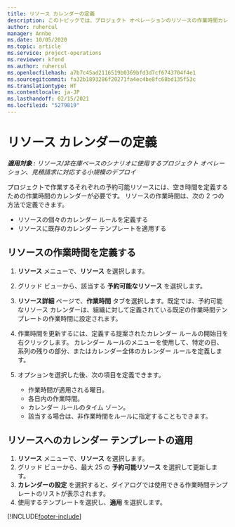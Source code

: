 ```yaml
---
title: リソース カレンダーの定義
description: このトピックでは、プロジェクト オペレーションのリソースの作業時間カレンダーを定義する方法に関する情報を提供します。
author: ruhercul
manager: Annbe
ms.date: 10/05/2020
ms.topic: article
ms.service: project-operations
ms.reviewer: kfend
ms.author: ruhercul
ms.openlocfilehash: a7b7c45ad2116519b0369bfd3d7cf6743704f4e1
ms.sourcegitcommit: fa32b1893286f20271fa4ec4be8fc68bd135f53c
ms.translationtype: HT
ms.contentlocale: ja-JP
ms.lasthandoff: 02/15/2021
ms.locfileid: "5279819"
---
```

# <a name="define-resource-calendars"></a>リソース カレンダーの定義

_**適用対象 :** リソース/非在庫ベースのシナリオに使用するプロジェクト オペレーション、見積請求に対応する小規模のデプロイ_

プロジェクトで作業するそれぞれの予約可能リソースには、空き時間を定義するための作業時間のカレンダーが必要です。 リソースの作業時間は、次の 2 つの方法で定義できます。 

   - リソースの個々のカレンダー ルールを定義する
   - リソースに既存のカレンダー テンプレートを適用する

## <a name="define-a-resources-working-hours"></a>リソースの作業時間を定義する

1. **リソース** メニューで、**リソース** を選択します。
2. グリッド ビューから、該当する **予約可能なリソース** を選択します。
3. **リソース詳細** ページで、**作業時間** タブを選択します。既定では、予約可能なリソース カレンダーは、組織に対して定義されている既定の作業時間テンプレートの作業時間に設定されます。
4. 作業時間を更新するには、定義する提案されたカレンダー ルールの開始日を右クリックします。 カレンダー ルールのメニューを使用して、特定の日、系列の残りの部分、またはカレンダー全体のカレンダー ルールを定義します。
5. オプションを選択した後、次の項目を定義できます。

    - 作業時間が適用される曜日。
    - 各日内の作業時間。
    - カレンダー ルールのタイム ゾーン。
    - 該当する場合は、非作業時間をルールに指定することもできます。

## <a name="applying-a-calendar-template-to-a-resource"></a>リソースへのカレンダー テンプレートの適用

1. **リソース** メニューで、**リソース** を選択します。
2. グリッド ビューから、最大 25 の **予約可能リソース** を選択して更新します。
3. **カレンダーの設定** を選択すると、ダイアログでは使用できる作業時間テンプレートのリストが表示されます。
4. 使用するテンプレートを選択し、**適用** を選択します。


[!INCLUDE[footer-include](../includes/footer-banner.md)]